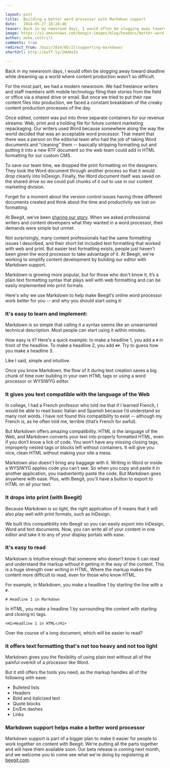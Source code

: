 ```yaml
---

layout: post
title:  Building a better word processor with Markdown support
date:   2014-05-27 18:28:46
teaser: Back in my newsroom days, I would often be slogging away toward deadline while dreaming up a world where content production wasn’t so difficult. For the most part, we had a modern newsroom. We had freelance writers and staff members with mobile technology filing their stories from the field or office via a shared drive or email. But once we tried to put their raw content files into production, we faced a constant breakdown of the creaky content production processes of the day.
image: https://s3.amazonaws.com/beegit-images/blog/headers/better-word-processor.jpg
author: mike_cottrill
comments: true
redirect_from: /buzz/2014/05/27/supporting-markdown/
shortUrl: http://buff.ly/1HU8oIn

---
```


Back in my newsroom days, I would often be slogging away toward deadline while dreaming up a world where content production wasn’t so difficult. 

For the most part, we had a modern newsroom. We had freelance writers and staff members with mobile technology filing their stories from the field or office via a shared drive or email. But once we tried to put their raw content files into production, we faced a constant breakdown of the creaky content production processes of the day. 

Once edited, content was put into three separate containers for our revenue streams: Web, print and a holding file for future content marketing repackaging. Our writers used Word because somewhere along the way the world decided that was an acceptable word processor. That meant that there was a person on the editorial team who had the job of taking Word documents and “cleaning” them -- basically stripping formatting out and putting it into a new RTF document so the web team could add in HTML formatting for our custom CMS. 

To save our team time, we dropped the print formatting on the designers. They took the Word document through another process so that it would drop cleanly into InDesign. Finally, the Word document itself was saved on the shared drive so we could pull chunks of it out to use in our content marketing division. 

Forget for a moment about the version control issues having three different documents created and think about the time and productivity we lost on formatting. 

At Beegit, we’ve been [sharing our story](/platform/2014/04/28/introducing-beegit/). When we asked professional writers and content developers what they wanted in a word processor, their demands were simple but unmet. 

Not surprisingly, many content professionals had the same formatting issues I described, and their short list included text formatting that worked with web and print. But easier text formatting exists, people just haven't been given the word processor to take advantage of it. At Beegit, we're working to simplify content development by building our editor with Markdown support. 

Markdown is growing more popular, but for those who don't know it, it’s a plain text formatting syntax that plays well with web formatting and can be easily implemented into print formats. 

Here's why we use Markdown to help make Beegit’s online word processor work better for you -- and why you should start using it: 

### It's easy to learn and implement: 

Markdown is so simple that calling it a syntax seems like an unwarranted technical description. Most people can start using it within minutes. 

How easy is it? Here's a quick example: to make a headline 1, you add a `#` in front of the headline. To make a headline 2, you add `##`. Try to guess how you make a headline 3. 

Like I said, simple and intuitive. 

Once you know Markdown, the flow of it during text creation saves a big chunk of time over building in your own HTML tags or using a word processor or WYSIWYG editor. 


### It gives you text compatible with the language of the Web 
In college, I had a French professor who told me that if I learned French, I would be able to read basic Italian and Spanish because I’d understand so many root words. I have not found this compatibility to exist -- although my French is, as he often told me, terrible (that’s French for awful). 

But Markdown offers amazing compatibility. HTML *is* the language of the Web, and Markdown converts your text into properly formatted HTML, even if you don’t know a lick of code. You won’t have any missing closing tags, improperly nested tags or blocks left without containers. It will give you nice, clean HTML without making your site a mess. 

Markdown also doesn't bring any baggage with it. Writing in Word or inside a WYSIWYG applies code you can’t see. So when you copy and paste it in another application, you inadvertently paste the code. But Markdown goes anywhere with ease. Plus, with Beegit, you'll have a button to export to HTML on all your text.

### It drops into print (with Beegit) 

Because Markdown is so light, the right application of it means that it will also play well with print formats, such as InDesign. 

We built this compatibility into Beegit so you can easily export into InDesign, Word and text documents. Now, you can write all of your content in one editor and take it to any of your display portals with ease. 

### It's easy to read 

Markdown is intuitive enough that someone who doesn’t know it can read and understand the markup without it getting in the way of the content. This is a huge strength over writing in HTML, Where the markup makes the content more difficult to read, even for those who know HTML. 

For example, in Markdown, you make a headline 1 by starting the line with a `#`.

    # Headline 1 in Markdown

In HTML, you make a headline 1 by surrounding the content with starting and closing `H1` tags.

    <H1>Headline 1 in HTML</H1>

Over the course of a long document, which will be easier to read? 
 
### It offers text formatting that's not too heavy and not too light 

Markdown gives you the flexibility of using plain text without all of the painful overkill of a processor like Word. 

But it still offers the tools you need, as the markup handles all of the following with ease:

- Bulleted lists
- Headers 
- Bold and italicized text
- Quote blocks
- En/Em dashes
- Links

### Markdown support helps make a better word processor 

Markdown support is part of a bigger plan to make it easier for people to work together on content with Beegit. We're putting all the parts together and will have them available soon. Our beta release is coming next month, and we welcome you to come see what we're doing by registering at [beegit.com](https://beegit.com).




